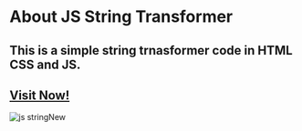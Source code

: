 # About JS String Transformer
## This is a simple string trnasformer code in HTML CSS and JS.
## [Visit Now!](https://jsstringtransformer.netlify.app/)
![js stringNew](https://github.com/user-attachments/assets/6a59f44b-bc42-41c5-ac24-032cf37ce0a0)

